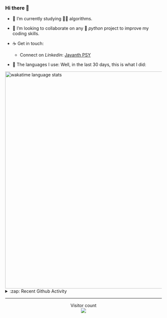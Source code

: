 ### Hi there 👋

- 🌱 I’m currently studying 🏇🏼  algorithms.

- 👯 I’m looking to collaborate on any :snake: *python* project to improve my coding skills.

- ☕ Get in touch:
  +  Connect on *Linkedin*: [Jayanth PSY](https://www.linkedin.com/in/jayanth-p-b3924812a/)

<!--- ⚡ Fun fact: *Python* is older than *C++* and *Java*. -->

- :memo: The languages I use: Well, in the last 30 days, this is what I did:

<img src="https://wakatime.com/share/@j_tesla/4d0b7d1e-6b31-4b03-accf-374d3ed5433f.png" alt="wakatime language stats" width="700"/>

<details>
  <summary>:zap: Recent Github Activity</summary>
  
<!--START_SECTION:activity-->
1. 🎉 Merged PR [#49](https://github.com/j-tesla/space-shooter/pull/49) in [j-tesla/space-shooter](https://github.com/j-tesla/space-shooter)
2. ❗️ Closed issue [#6](https://github.com/j-tesla/space-shooter/issues/6) in [j-tesla/space-shooter](https://github.com/j-tesla/space-shooter)
3. 🗣 Commented on [#15](https://github.com/kossiitkgp/kwoc-stats-api/issues/15) in [kossiitkgp/kwoc-stats-api](https://github.com/kossiitkgp/kwoc-stats-api)
4. ❗️ Opened issue [#15](https://github.com/kossiitkgp/kwoc-stats-api/issues/15) in [kossiitkgp/kwoc-stats-api](https://github.com/kossiitkgp/kwoc-stats-api)
5. ❌ Closed PR [#2](https://github.com/j-tesla/virtual-piano/pull/2) in [j-tesla/virtual-piano](https://github.com/j-tesla/virtual-piano)
<!--END_SECTION:activity-->

</details>

-----

<p align="center"> 
  Visitor count<br>
  <img src="https://profile-counter.glitch.me/j-tesla/count.svg" />
</p>












<!--
**j-tesla/j-tesla** is a ✨ _special_ ✨ repository because its `README.md` (this file) appears on your GitHub profile.

Here are some ideas to get you started:

- 🔭 I’m currently working on ...
- 🌱 I’m currently learning ...
- 👯 I’m looking to collaborate on ...
- 🤔 I’m looking for help with ...
- 💬 Ask me about ...
- 📫 How to reach me: ...
- 😄 Pronouns: ...
- ⚡ Fun fact: ...
-->

